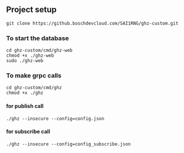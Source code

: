 ## Project setup
`git clone https://github.boschdevcloud.com/SAI1RNG/ghz-custom.git`


### To start the database

`cd ghz-custom/cmd/ghz-web`  
`chmod +x ./ghz-web`  
`sudo ./ghz-web`

### To make grpc calls  

`cd ghz-custom/cmd/ghz`  
`chmod +x ./ghz `

#### for publish call  
`./ghz --insecure --config=config.json`  


#### for subscribe call  
`./ghz --insecure --config=config_subscribe.json`  
